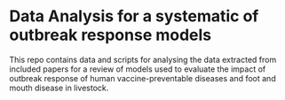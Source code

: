 # Data Analysis for a systematic of outbreak response models
This repo contains data and scripts for analysing the data extracted from included papers for a review of models used to evaluate the impact of outbreak response of human vaccine-preventable diseases and foot and mouth disease in livestock.
